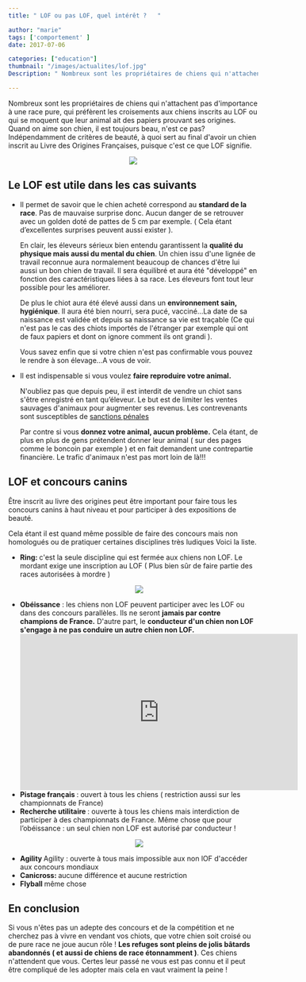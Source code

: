 ```yaml
---
title: " LOF ou pas LOF, quel intérêt ?   "

author: "marie"
tags: ['comportement' ]
date: 2017-07-06

categories: ["education"]
thumbnail: "/images/actualites/lof.jpg"
Description: " Nombreux sont les propriétaires de chiens qui n'attachent pas d'importance à une race pure, qui préfèrent les croisements aux chiens inscrits au LOF ou qui se moquent que leur animal ait des papiers prouvant ses origines. Quand on aime son chien, il est toujours beau, n'est ce pas? "

---
```



Nombreux sont les propriétaires de chiens qui n'attachent pas d'importance à une race pure, qui préfèrent les croisements aux chiens inscrits au LOF ou qui se moquent que leur animal ait des papiers prouvant ses origines. Quand on aime son chien, il est toujours beau, n'est ce pas?
Indépendamment de critères de beauté, à quoi sert au final d'avoir un chien inscrit au Livre des Origines Françaises, puisque c'est ce que LOF signifie.

<p align="center"><img src="/images/actualites/standard-ba.jpg" class="img-responsive"></p>




## Le LOF est utile dans les cas suivants ##
<ul><li> Il permet de savoir que le chien acheté correspond au <b>standard de la race</b>. Pas de mauvaise surprise donc. Aucun danger de se retrouver avec un golden doté de pattes de 5 cm par exemple. ( Cela étant d’excellentes surprises peuvent aussi exister ).

En clair, les éleveurs sérieux bien entendu garantissent la <b>qualité du physique mais aussi du mental du chien</b>. Un chien issu d'une lignée de travail reconnue aura normalement beaucoup de chances d'être lui aussi un bon chien de travail. Il sera équilibré et aura été "développé" en fonction des caractéristiques liées à sa race. Les éleveurs font tout leur possible pour les améliorer.

De plus le chiot aura été élevé aussi dans un <b>environnement sain, hygiénique</b>. Il aura été bien nourri, sera pucé, vacciné...La date de sa naissance est validée et depuis sa naissance sa vie est traçable (Ce qui n'est pas le cas des chiots importés de l'étranger par exemple qui ont de faux papiers et dont on ignore comment ils ont grandi ).

Vous savez enfin que si votre chien n'est pas confirmable vous pouvez le rendre à son élevage...A vous de voir. </li>

<li>Il est indispensable si vous voulez <b> faire reproduire votre animal.</b>

N'oubliez pas que depuis peu, il est interdit de vendre un chiot sans s'être enregistré en tant qu’éleveur. Le but est de limiter les ventes sauvages d'animaux pour augmenter ses revenus. Les contrevenants sont susceptibles de <a href="http://www.30millionsdamis.fr/actualites/article/9895-la-nouvelle-reglementation-sur-la-vente-de-chiots-et-chatons-en-10-questions/" target="_blank" > sanctions pénales </a>

Par contre si vous <b>donnez votre animal, aucun problème.</b> Cela étant, de plus en plus de gens prétendent donner leur animal ( sur des pages comme le boncoin par exemple ) et en fait demandent une contrepartie financière. Le trafic d'animaux n'est pas mort loin de là!!! </li> </ul>





## LOF et concours canins  ##
Être inscrit au livre des origines peut être important pour faire tous les concours canins à haut niveau et pour participer à des expositions de beauté.

Cela étant il est quand même possible de faire des concours mais non homologués ou de pratiquer certaines disciplines très ludiques
Voici la liste.
<ul><li><b>Ring: </b>c'est la seule discipline qui est fermée aux chiens non LOF. Le mordant exige une inscription au LOF ( Plus bien sûr de faire partie des races autorisées à mordre )</li>


<p align="center"><img src="/images/actualites/ring.jpg" class="img-responsive"></p>
<li><b> Obéissance</b> : les chiens non LOF peuvent participer avec les LOF ou dans des concours parallèles. Ils ne seront <b>jamais par contre champions de France.</b> D'autre part, le <b>conducteur d'un chien non LOF s'engage à ne pas conduire un autre chien non LOF.</b></li>

<iframe width="560" height="315" src="https://www.youtube.com/embed/C5MsltdqMo0" frameborder="0" allowfullscreen></iframe>

<li> <b>Pistage français </b>: ouvert à tous les chiens ( restriction aussi sur les championnats de France)</li>
<li><b> Recherche utilitaire </b>: ouverte à tous les chiens mais interdiction de participer à des championnats de France. Même chose que pour l’obéissance : un seul chien non LOF est autorisé par conducteur ! </li>



<p align="center"><img src="/images/actualites/ru.jpg" class="img-responsive"></p>

<li> <b> Agility </b>Agility : ouverte à tous mais impossible aux non lOF d'accéder aux concours mondiaux </li>
<li> <b> Canicross: </b>aucune différence et aucune restriction </li>
<li><b> Flyball </b> même chose </li> </ul>

##  En conclusion ##
Si vous n'êtes pas un adepte des concours et de la compétition et ne cherchez pas à vivre en vendant vos chiots, que votre chien soit croisé ou de pure race ne joue aucun rôle !
<b>Les refuges sont pleins de jolis bâtards abandonnés ( et aussi de chiens de race étonnamment )</b>. Ces chiens n'attendent que vous. Certes leur passé ne vous est pas connu et il peut être compliqué de les adopter mais cela en vaut vraiment la peine !
